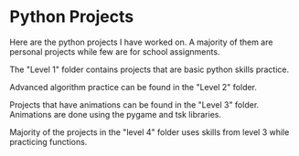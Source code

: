 # Python Projects

Here are the python projects I have worked on. A majority of them are personal projects while few are for school assignments.

The "Level 1" folder contains projects that are basic python skills practice.

Advanced algorithm practice can be found in the "Level 2" folder.  

Projects that have animations can be found in the "Level 3" folder. Animations are done using the pygame and tsk libraries. 

Majority of the projects in the "level 4" folder uses skills from level 3 while practicing functions. 

